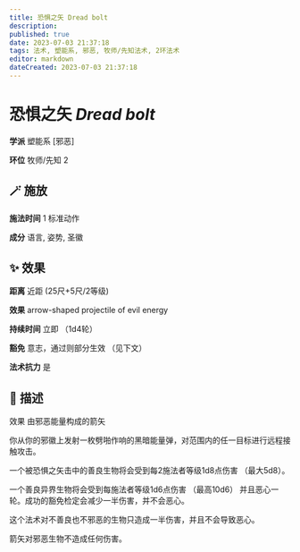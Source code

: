 ```yaml
---
title: 恐惧之矢 Dread bolt
description: 
published: true
date: 2023-07-03 21:37:18
tags: 法术, 塑能系, 邪恶, 牧师/先知法术, 2环法术
editor: markdown
dateCreated: 2023-07-03 21:37:18
---
```


# **恐惧之矢** *Dread bolt*

**学派** 塑能系 \[邪恶\] 

**环位** 牧师/先知 2

## 🪄 施放

**施法时间** 1 标准动作

**成分** 语言, 姿势, 圣徽

## ✨ 效果  

**距离** 近距 (25尺+5尺/2等级) 

**效果** arrow-shaped projectile of evil energy 

**持续时间** 立即 （1d4轮） 

**豁免** 意志，通过则部分生效 （见下文）

**法术抗力** 是

## 📖 描述

效果          由邪恶能量构成的箭矢

你从你的邪徽上发射一枚劈啪作响的黑暗能量弹，对范围内的任一目标进行远程接触攻击。

一个被恐惧之矢击中的善良生物将会受到每2施法者等级1d8点伤害 （最大5d8）。

一个善良异界生物将会受到每施法者等级1d6点伤害 （最高10d6） 并且恶心一轮。成功的豁免检定会减少一半伤害，并不会恶心。

这个法术对不善良也不邪恶的生物只造成一半伤害，并且不会导致恶心。

箭矢对邪恶生物不造成任何伤害。
    